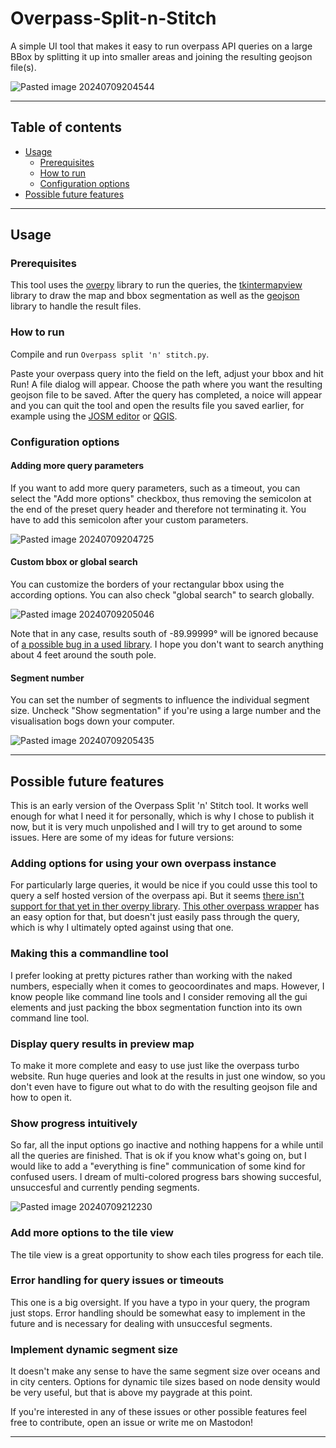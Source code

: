 # Overpass-Split-n-Stitch
A simple UI tool that makes it easy to run overpass API queries on a large BBox by splitting it up into smaller areas and joining the resulting geojson file(s). 

![Pasted image 20240709204544](https://github.com/PizzaTreeIsland/Overpass-Split-n-Stitch/assets/163044645/82acce18-54a5-439a-bbed-3d850fe7232c)


---
## Table of contents
- [Usage](#usage)
	- [Prerequisites](#prerequisites)
	- [How to run](#how-to-run)
	- [Configuration options](#configuration-options)
- [Possible future features](#possible-future-features)
---
## Usage
### Prerequisites
This tool uses the [overpy](https://github.com/DinoTools/python-overpy) library to run the queries, the [tkintermapview](https://github.com/TomSchimansky/TkinterMapView) library to draw the map and bbox segmentation as well as the [geojson](https://github.com/jazzband/geojson) library to handle the result files. 
### How to run
Compile and run ```Overpass split 'n' stitch.py```. 

Paste your overpass query into the field on the left, adjust your bbox and hit Run! A file dialog will appear. Choose the path where you want the resulting geojson file to be saved. After the query has completed, a noice will appear and you can quit the tool and open the results file you saved earlier, for example using the [JOSM editor](https://github.com/JOSM) or [QGIS](https://github.com/qgis/QGIS).
### Configuration options
#### Adding more query parameters
If you want to add more query parameters, such as a timeout, you can select the "Add more options" checkbox, thus removing the semicolon at the end of the preset query header and therefore not terminating it. You have to add this semicolon after your custom parameters. 

![Pasted image 20240709204725](https://github.com/PizzaTreeIsland/Overpass-Split-n-Stitch/assets/163044645/049d66c4-c8c0-4852-9ede-fdbffa505624)

#### Custom bbox or global search
You can customize the borders of your rectangular bbox using the according options. You can also check "global search" to search globally. 

![Pasted image 20240709205046](https://github.com/PizzaTreeIsland/Overpass-Split-n-Stitch/assets/163044645/9efdb240-4225-4633-b0fe-ea8320957aa5)

Note that in any case, results south of -89.99999° will be ignored because of [a possible bug in a used library](https://github.com/TomSchimansky/TkinterMapView/issues/142). I hope you don't want to search anything about 4 feet around the south pole. 
#### Segment number
You can set the number of segments to influence the individual segment size. Uncheck "Show segmentation" if you're using a large number and the visualisation bogs down your computer.

![Pasted image 20240709205435](https://github.com/PizzaTreeIsland/Overpass-Split-n-Stitch/assets/163044645/6fda212e-7489-41a0-93fb-ec910c71c390)


--- 
## Possible future features
This is an early version of the Overpass Split 'n' Stitch tool. It works well enough for what I need it for personally, which is why I chose to publish it now, but it is very much unpolished and I will try to get around to some issues. Here are some of my ideas for future versions: 
### Adding options for using your own overpass instance
For particularly large queries, it would be nice if you could usse this tool to query a self hosted version of the overpass api. But it seems [there isn't support for that yet in ther overpy library](https://github.com/DinoTools/python-overpy/issues/78). [This other overpass wrapper](https://github.com/mvexel/overpass-api-python-wrapper) has an easy option for that, but doesn't just easily pass through the query, which is why I ultimately opted against using that one. 
### Making this a commandline tool
I prefer looking at pretty pictures rather than working with the naked numbers, especially when it comes to geocoordinates and maps. However, I know people like command line tools and I consider removing all the gui elements and just packing the bbox segmentation function into its own command line tool. 
### Display query results in preview map
To make it more complete and easy to use just like the overpass turbo website. Run huge queries and look at the results in just one window, so you don't even have to figure out what to do with the resulting geojson file and how to open it. 
### Show progress intuitively
So far, all the input options go inactive and nothing happens for a while until all the queries are finished. That is ok if you know what's going on, but I would like to add a "everything is fine" communication of some kind for confused users. I dream of multi-colored progress bars showing succesful, unsuccesful and currently pending segments. 

![Pasted image 20240709212230](https://github.com/PizzaTreeIsland/Overpass-Split-n-Stitch/assets/163044645/c3a168a8-42a3-4c5f-9adb-81c484120f1a)


### Add more options to the tile view
The tile view is a great opportunity to show each tiles progress for each tile. 
### Error handling for query issues or timeouts
This one is a big oversight. If you have a typo in your query, the program just stops. Error handling should be somewhat easy to implement in the future and is necessary for dealing with unsuccesful segments. 
###  Implement dynamic segment size
It doesn't make any sense to have the same segment size over oceans and in city centers. Options for dynamic tile sizes based on node density would be very useful, but that is above my paygrade at this point. 


If you're interested in any of these issues or other possible features feel free to contribute, open an issue or write me on Mastodon! 

--- 
